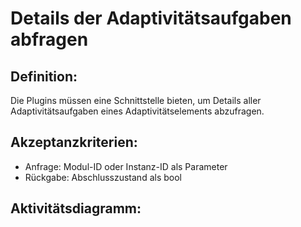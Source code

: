 # Details der Adaptivitätsaufgaben abfragen

## Definition:
Die Plugins müssen eine Schnittstelle bieten, um Details aller Adaptivitätsaufgaben eines Adaptivitätselements abzufragen.


## Akzeptanzkriterien:
- Anfrage: Modul-ID oder Instanz-ID als Parameter
- Rückgabe: Abschlusszustand als bool

## Aktivitätsdiagramm:

